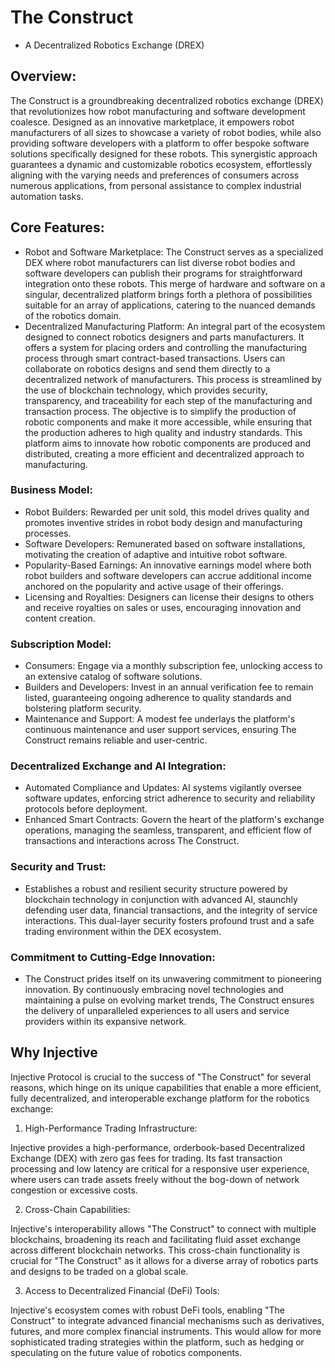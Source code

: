 # The Construct

* A Decentralized Robotics Exchange (DREX)

## Overview: 

The Construct is a groundbreaking decentralized robotics exchange (DREX) that revolutionizes how robot manufacturing and software development coalesce. Designed as an innovative marketplace, it empowers robot manufacturers of all sizes to showcase a variety of robot bodies, while also providing software developers with a platform to offer bespoke software solutions specifically designed for these robots. This synergistic approach guarantees a dynamic and customizable robotics ecosystem, effortlessly aligning with the varying needs and preferences of consumers across numerous applications, from personal assistance to complex industrial automation tasks.

## Core Features:

* Robot and Software Marketplace: The Construct serves as a specialized DEX where robot manufacturers can list diverse robot bodies and software developers can publish their programs for straightforward integration onto these robots. This merge of hardware and software on a singular, decentralized platform brings forth a plethora of possibilities suitable for an array of applications, catering to the nuanced demands of the robotics domain.
* Decentralized Manufacturing Platform: An integral part of the ecosystem designed to connect robotics designers and parts manufacturers. It offers a system for placing orders and controlling the manufacturing process through smart contract-based transactions. Users can collaborate on robotics designs and send them directly to a decentralized network of manufacturers. This process is streamlined by the use of blockchain technology, which provides security, transparency, and traceability for each step of the manufacturing and transaction process. The objective is to simplify the production of robotic components and make it more accessible, while ensuring that the production adheres to high quality and industry standards. This platform aims to innovate how robotic components are produced and distributed, creating a more efficient and decentralized approach to manufacturing.

### Business Model:
* Robot Builders: Rewarded per unit sold, this model drives quality and promotes inventive strides in robot body design and manufacturing processes.
* Software Developers: Remunerated based on software installations, motivating the creation of adaptive and intuitive robot software.
* Popularity-Based Earnings: An innovative earnings model where both robot builders and software developers can accrue additional income anchored on the popularity and active usage of their offerings.
* Licensing and Royalties: Designers can license their designs to others and receive royalties on sales or uses, encouraging innovation and content creation.

### Subscription Model:
* Consumers: Engage via a monthly subscription fee, unlocking access to an extensive catalog of software solutions.
* Builders and Developers: Invest in an annual verification fee to remain listed, guaranteeing ongoing adherence to quality standards and bolstering platform security.
* Maintenance and Support: A modest fee underlays the platform's continuous maintenance and user support services, ensuring The Construct remains reliable and user-centric.

### Decentralized Exchange and AI Integration:
* Automated Compliance and Updates: AI systems vigilantly oversee software updates, enforcing strict adherence to security and reliability protocols before deployment.
* Enhanced Smart Contracts: Govern the heart of the platform's exchange operations, managing the seamless, transparent, and efficient flow of transactions and interactions across The Construct.

### Security and Trust: 

* Establishes a robust and resilient security structure powered by blockchain technology in conjunction with advanced AI, staunchly defending user data, financial transactions, and the integrity of service interactions. This dual-layer security fosters profound trust and a safe trading environment within the DEX ecosystem.

### Commitment to Cutting-Edge Innovation: 

* The Construct prides itself on its unwavering commitment to pioneering innovation. By continuously embracing novel technologies and maintaining a pulse on evolving market trends, The Construct ensures the delivery of unparalleled experiences to all users and service providers within its expansive network.

## Why Injective
Injective Protocol is crucial to the success of "The Construct" for several reasons, which hinge on its unique capabilities that enable a more efficient, fully decentralized, and interoperable exchange platform for the robotics exchange:

1. High-Performance Trading Infrastructure: 

Injective provides a high-performance, orderbook-based Decentralized Exchange (DEX) with zero gas fees for trading. Its fast transaction processing and low latency are critical for a responsive user experience, where users can trade assets freely without the bog-down of network congestion or excessive costs.


2. Cross-Chain Capabilities: 

Injective's interoperability allows "The Construct" to connect with multiple blockchains, broadening its reach and facilitating fluid asset exchange across different blockchain networks. This cross-chain functionality is crucial for "The Construct" as it allows for a diverse array of robotics parts and designs to be traded on a global scale.


3. Access to Decentralized Financial (DeFi) Tools:

Injective's ecosystem comes with robust DeFi tools, enabling "The Construct" to integrate advanced financial mechanisms such as derivatives, futures, and more complex financial instruments. This would allow for more sophisticated trading strategies within the platform, such as hedging or speculating on the future value of robotics components.